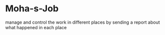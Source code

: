 # Moha-s-Job
manage and control the work in different places by sending a report about what happened in each place
